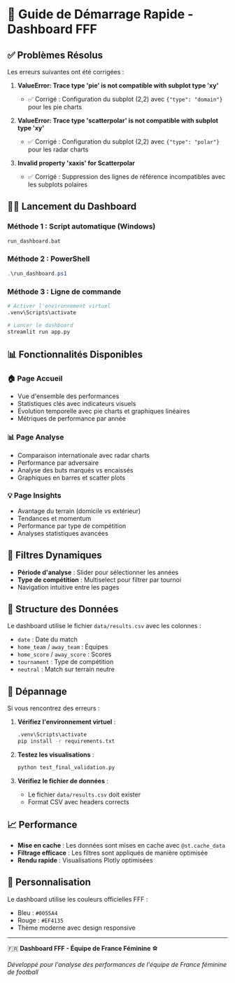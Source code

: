 # 🚀 Guide de Démarrage Rapide - Dashboard FFF

## ✅ Problèmes Résolus

Les erreurs suivantes ont été corrigées :

1. **ValueError: Trace type 'pie' is not compatible with subplot type 'xy'**
   - ✅ Corrigé : Configuration du subplot (2,2) avec `{"type": "domain"}` pour les pie charts

2. **ValueError: Trace type 'scatterpolar' is not compatible with subplot type 'xy'**
   - ✅ Corrigé : Configuration du subplot (2,2) avec `{"type": "polar"}` pour les radar charts

3. **Invalid property 'xaxis' for Scatterpolar**
   - ✅ Corrigé : Suppression des lignes de référence incompatibles avec les subplots polaires

## 🏃‍♂️ Lancement du Dashboard

### Méthode 1 : Script automatique (Windows)
```cmd
run_dashboard.bat
```

### Méthode 2 : PowerShell
```powershell
.\run_dashboard.ps1
```

### Méthode 3 : Ligne de commande
```bash
# Activer l'environnement virtuel
.venv\Scripts\activate

# Lancer le dashboard
streamlit run app.py
```

## 📊 Fonctionnalités Disponibles

### 🏠 Page Accueil
- Vue d'ensemble des performances
- Statistiques clés avec indicateurs visuels
- Évolution temporelle avec pie charts et graphiques linéaires
- Métriques de performance par année

### 📊 Page Analyse
- Comparaison internationale avec radar charts
- Performance par adversaire
- Analyse des buts marqués vs encaissés
- Graphiques en barres et scatter plots

### 💡 Page Insights
- Avantage du terrain (domicile vs extérieur)
- Tendances et momentum
- Performance par type de compétition
- Analyses statistiques avancées

## 🔧 Filtres Dynamiques

- **Période d'analyse** : Slider pour sélectionner les années
- **Type de compétition** : Multiselect pour filtrer par tournoi
- Navigation intuitive entre les pages

## 📁 Structure des Données

Le dashboard utilise le fichier `data/results.csv` avec les colonnes :
- `date` : Date du match
- `home_team` / `away_team` : Équipes
- `home_score` / `away_score` : Scores
- `tournament` : Type de compétition
- `neutral` : Match sur terrain neutre

## 🐛 Dépannage

Si vous rencontrez des erreurs :

1. **Vérifiez l'environnement virtuel** :
   ```bash
   .venv\Scripts\activate
   pip install -r requirements.txt
   ```

2. **Testez les visualisations** :
   ```bash
   python test_final_validation.py
   ```

3. **Vérifiez le fichier de données** :
   - Le fichier `data/results.csv` doit exister
   - Format CSV avec headers corrects

## 📈 Performance

- **Mise en cache** : Les données sont mises en cache avec `@st.cache_data`
- **Filtrage efficace** : Les filtres sont appliqués de manière optimisée
- **Rendu rapide** : Visualisations Plotly optimisées

## 🎨 Personnalisation

Le dashboard utilise les couleurs officielles FFF :
- Bleu : `#0055A4`
- Rouge : `#EF4135`
- Thème moderne avec design responsive

---

🇫🇷 **Dashboard FFF - Équipe de France Féminine** ⚽

*Développé pour l'analyse des performances de l'équipe de France féminine de football*
